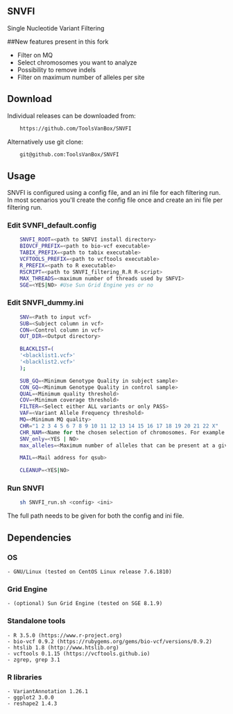 ## SNVFI
Single Nucleotide Variant Filtering

##New features present in this fork
* Filter on MQ
* Select chromosomes you want to analyze
* Possibility to remove indels
* Filter on maximum number of alleles per site


## Download
Individual releases can be downloaded from:
```bash
    https://github.com/ToolsVanBox/SNVFI
```
Alternatively use git clone:
```bash
    git@github.com:ToolsVanBox/SNVFI
```

## Usage
SNVFI is configured using a config file, and an ini file for each filtering
run. In most scenarios you'll create the config file once and create an ini
file per filtering run.

### Edit SVNFI_default.config
```bash
    SNVFI_ROOT=<path to SNFVI install directory>
    BIOVCF_PREFIX=<path to bio-vcf executable>
    TABIX_PREFIX=<path to tabix executable>
    VCFTOOLS_PREFIX=<path to vcftools executable>
    R_PREFIX=<path to R executable>
    RSCRIPT=<path to SNVFI_filtering_R.R R-script>
    MAX_THREADS=<maximum number of threads used by SNFVI>
    SGE=<YES|NO> #Use Sun Grid Engine yes or no

```

### Edit SNVFI_dummy.ini
```bash
    SNV=<Path to input vcf>
    SUB=<Subject column in vcf>
    CON=<Control column in vcf>
    OUT_DIR=<Output directory>

    BLACKLIST=(
    '<blacklist1.vcf>'
    '<blacklist2.vcf>'
    );

    SUB_GQ=<Minimum Genotype Quality in subject sample>
    CON_GQ=<Minimum Genotype Quality in control sample>
    QUAL=<Minimum quality threshold>
    COV=<Minimum coverage threshold>
    FILTER=<Select either ALL variants or only PASS>
    VAF=<Variant Allele Frequency threshold>
    MQ=<Minimum MQ quality>
    CHR="1 2 3 4 5 6 7 8 9 10 11 12 13 14 15 16 17 18 19 20 21 22 X" 		#Specifiy chromosomes with spaces
    CHR_NAM=<Name for the chosen selection of chromosomes. For example 'autosomal'>
    SNV_only=<YES | NO>
    max_alleles=<Maximum number of alleles that can be present at a given site>

    MAIL=<Mail address for qsub>

    CLEANUP=<YES|NO>
```

### Run SNVFI
```bash
    sh SNVFI_run.sh <config> <ini>
```
The full path needs to be given for both the config and ini file.

## Dependencies

### OS
    - GNU/Linux (tested on CentOS Linux release 7.6.1810)

### Grid Engine
    - (optional) Sun Grid Engine (tested on SGE 8.1.9)

### Standalone tools
    - R 3.5.0 (https://www.r-project.org)
    - bio-vcf 0.9.2 (https://rubygems.org/gems/bio-vcf/versions/0.9.2)
    - htslib 1.8 (http://www.htslib.org)
    - vcftools 0.1.15 (https://vcftools.github.io)
    - zgrep, grep 3.1

### R libraries
    - VariantAnnotation 1.26.1
    - ggplot2 3.0.0
    - reshape2 1.4.3
